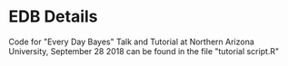 # EDB Details
Code for "Every Day Bayes" Talk and Tutorial at Northern Arizona University, September 28 2018 can be found in the file "tutorial script.R"
